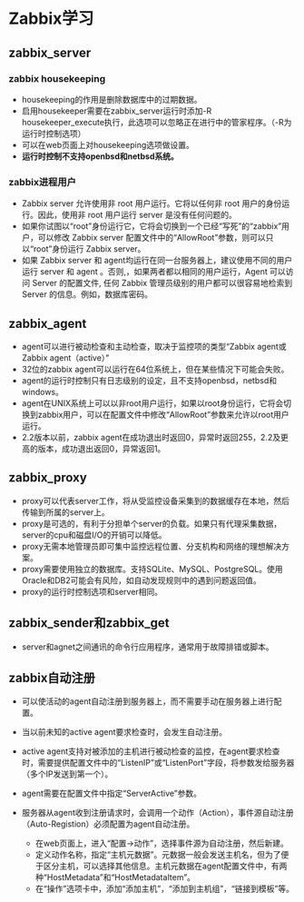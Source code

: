 # Zabbix学习



## zabbix_server

### zabbix housekeeping

+ housekeeping的作用是删除数据库中的过期数据。
+ 启用housekeeper需要在zabbix_server运行时添加-R housekeeper_execute执行，此选项可以忽略正在进行中的管家程序。（-R为运行时控制选项）
+ 可以在web页面上对housekeeping选项做设置。
+ **运行时控制不支持openbsd和netbsd系统。**

### zabbix进程用户

+ Zabbix server 允许使用非 root 用户运行。它将以任何非 root 用户的身份运行。因此，使用非 root 用户运行 server 是没有任何问题的。
+ 如果你试图以“root”身份运行它，它将会切换到一个已经“写死”的“zabbix”用户，可以修改 Zabbix server 配置文件中的“AllowRoot”参数，则可以只以“root”身份运行 Zabbix server。
+ 如果 Zabbix server 和 agent均运行在同一台服务器上，建议使用不同的用户运行 server 和 agent 。否则,，如果两者都以相同的用户运行，Agent 可以访问 Server 的配置文件, 任何 Zabbix 管理员级别的用户都可以很容易地检索到 Server 的信息。例如，数据库密码。

## zabbix_agent

+ agent可以进行被动检查和主动检查，取决于监控项的类型“Zabbix agent或Zabbix agent（active）”
+ 32位的zabbix agent可以运行在64位系统上，但在某些情况下可能会失败。
+ agent的运行时控制只有日志级别的设定，且不支持openbsd，netbsd和windows。
+ agent在UNIX系统上可以以非root用户运行，如果以root身份运行，它将会切换到zabbix用户，可以在配置文件中修改“AllowRoot”参数来允许以root用户运行。
+ 2.2版本以前，zabbix agent在成功退出时返回0，异常时返回255，2.2及更高的版本，成功退出返回0，异常返回1。

## zabbix_proxy

+ proxy可以代表server工作，将从受监控设备采集到的数据缓存在本地，然后传输到所属的server上。
+ proxy是可选的，有利于分担单个server的负载。如果只有代理采集数据，server的cpu和磁盘I/O的开销可以降低。
+ proxy无需本地管理员即可集中监控远程位置、分支机构和网络的理想解决方案。
+ proxy需要使用独立的数据库。支持SQLite、MySQL、PostgreSQL。使用Oracle和DB2可能会有风险，如自动发现规则中的遇到问题返回值。
+ proxy的运行时控制选项和server相同。

## zabbix_sender和zabbix_get

+ server和agnet之间通讯的命令行应用程序，通常用于故障排错或脚本。

## zabbix自动注册

+ 可以使活动的agent自动注册到服务器上，而不需要手动在服务器上进行配置。

+ 当以前未知的active agent要求检查时，会发生自动注册。

+ active agent支持对被添加的主机进行被动检查的监控，在agent要求检查时，需要提供配置文件中的“ListenIP”或“ListenPort”字段，将参数发给服务器（多个IP发送到第一个）。

+ agent需要在配置文件中指定“ServerActive”参数。

+ 服务器从agent收到注册请求时，会调用一个动作（Action），事件源自动注册（Auto-Registion）必须配置为agent自动注册。

  + 在web页面上，进入“配置->动作”，选择事件源为自动注册，然后新建。
  + 定义动作名称，指定“主机元数据”。元数据一般会发送主机名，但为了便于区分主机，可以选择其他信息。主机元数据在agent配置文件中，有两种“HostMetadata”和“HostMetadataItem”。
  + 在“操作”选项卡中，添加“添加主机”，“添加到主机组”，“链接到模板”等。

  
